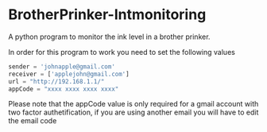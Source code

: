 # BrotherPrinker-Intmonitoring
A python program to monitor the ink level in a brother prinker. 

In order for this program to work you need to set the following values
```python
sender = 'johnapple@gmail.com'
receiver = ['applejohn@gmail.com']
url = "http://192.168.1.1/"
appCode = "xxxx xxxx xxxx xxxx"
```

Please note that the appCode value is only required for a gmail account with two factor authetification, if you are using another email you will have to edit the email code

